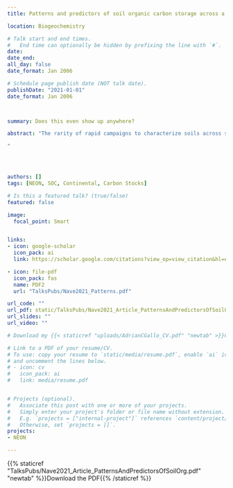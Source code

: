 ```yaml
---
title: Patterns and predictors of soil organic carbon storage across a continental-scale network

location: Biogeochemistry

# Talk start and end times.
#   End time can optionally be hidden by prefixing the line with `#`.
date: 
date_end: 
all_day: false
date_format: Jan 2006

# Schedule page publish date (NOT talk date).
publishDate: "2021-01-01"
date_format: Jan 2006



summary: Does this even show up anywhere? 

abstract: "The rarity of rapid campaigns to characterize soils across scales limits opportunities to investigate variation in soil carbon stocks (SOC) storage simultaneously at large and small scales, with and without site-level replication. We used data from two complementary campaigns at 40 sites in the United States across the National Ecological Observatory Network (NEON), in which one campaign sampled profiles from closely co-located intensive plots and physically composited similar horizons, and the other sampled dozens of pedons across the landscape at each site. We demonstrate some consistencies between these distinct designs, while also revealing that within-site replication reveals patterns and predictors of SOC stocks not detectable with non-replicated designs. Both designs demonstrate that SOC stocks of whole soil profiles vary across continental-scale climate gradients. However, broad climate patterns may mask the importance of localized variation in soil physicochemical properties, as captured by within-site sampling, especially for SOC stocks of discrete genetic horizons. Within-site replication also reveals examples in which expectations based on readily explained continental-scale patterns do not hold. For example, even wide-ranging drainage class sequences within landscapes do not duplicate the clear differences in profile SOC stocks across drainage classes at the continental scale, and physicochemical factors associated with increasing B horizon SOC stocks at continental scales frequently do not follow the same patterns within landscapes. Because inferences from SOC studies are a product of their context (where, when, how), this study provides context—in terms of SOC stocks and the factors that influence them—for others assessing soils and the C cycle at NEON sites.

"




authors: []
tags: [NEON, SOC, Continental, Carbon Stocks]

# Is this a featured talk? (true/false)
featured: false

image: 
  focal_point: Smart


links:
- icon: google-scholar 
  icon_pack: ai
  link: https://scholar.google.com/citations?view_op=view_citation&hl=en&user=miYEsFoAAAAJ&citation_for_view=miYEsFoAAAAJ:ULOm3_A8WrAC

- icon: file-pdf
  icon_pack: fas
  name: PDF2
  url: "TalksPubs/Nave2021_Patterns.pdf"

url_code: ""
url_pdf: static/TalksPubs/Nave2021_Article_PatternsAndPredictorsOfSoilOrg.pdf
url_slides: ""
url_video: ""

# Download my {{< staticref "uploads/AdrianCGallo_CV.pdf" "newtab" >}}CV

# Link to a PDF of your resume/CV.
# To use: copy your resume to `static/media/resume.pdf`, enable `ai` icons in `params.toml`, 
# and uncomment the lines below.
# - icon: cv
#   icon_pack: ai
#   link: media/resume.pdf


# Projects (optional).
#   Associate this post with one or more of your projects.
#   Simply enter your project's folder or file name without extension.
#   E.g. `projects = ["internal-project"]` references `content/project/deep-learning/index.md`.
#   Otherwise, set `projects = []`.
projects:
- NEON

---
```

{{% staticref "TalksPubs/Nave2021_Article_PatternsAndPredictorsOfSoilOrg.pdf" "newtab" %}}Download the PDF{{% /staticref %}}
